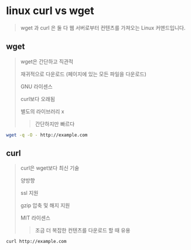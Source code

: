 # linux curl vs wget

> wget 과 curl 은 둘 다 웹 서버로부터 컨텐츠를 가져오는 Linux 커맨드입니다.

## wget

> wget은 간단하고 직관적
>
> 재귀적으로 다운로드 (페이지에 있는 모든 파일을 다운로드)
>
> GNU 라이센스
>
> curl보다 오래됨
>
> 별도의 라이브러리 x
>
> > 간단하지만 빠르다

```sh
wget -q -O - http://example.com
```

## curl

> curl은 wget보다 최신 기술
>
> 양방향
>
> ssl 지원
>
> gzip 압축 및 해지 지원
>
> MIT 라이센스
>
> > 조금 더 복잡한 컨텐츠를 다운로드 할 때 유용

```sh
curl http://example.com
```
